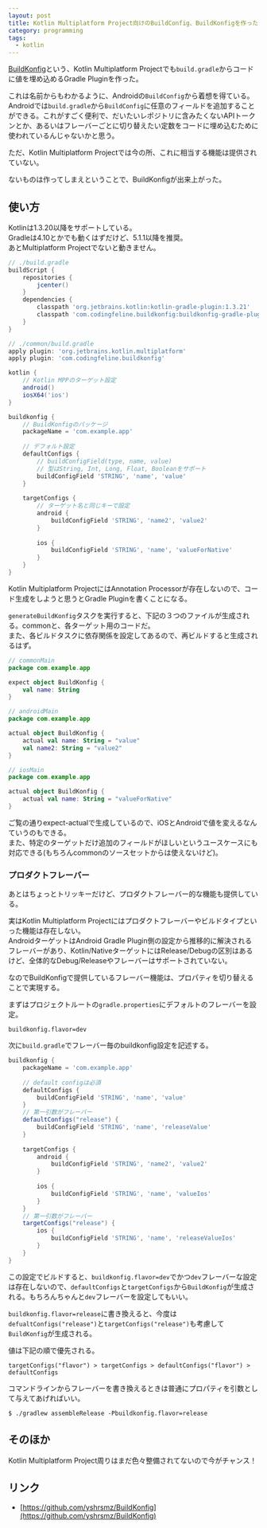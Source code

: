 ```yaml
---
layout: post
title: Kotlin Multiplatform Project向けのBuildConfig、BuildKonfigを作った
category: programming
tags:
  - kotlin
---
```


[BuildKonfig](https://github.com/yshrsmz/BuildKonfig)という、Kotlin Multiplatform Projectでも`build.gradle`からコードに値を埋め込めるGradle Pluginを作った。

これは名前からもわかるように、Androidの`BuildConfig`から着想を得ている。  
Androidでは`build.gradle`から`BuildConfig`に任意のフィールドを追加することができる。これがすごく便利で、だいたいレポジトリに含みたくないAPIトークンとか、あるいはフレーバーごとに切り替えたい定数をコードに埋め込むために使われているんじゃないかと思う。

ただ、Kotlin Multiplatform Projectでは今の所、これに相当する機能は提供されていない。

ないものは作ってしまえということで、BuildKonfigが出来上がった。


## 使い方

Kotlinは1.3.20以降をサポートしている。  
Gradleは4.10とかでも動くはずだけど、5.1.1以降を推奨。  
あとMultiplatform Projectでないと動きません。


```gradle
// ./build.gradle
buildScript {
    repositories {
        jcenter()
    }
    dependencies {
        classpath 'org.jetbrains.kotlin:kotlin-gradle-plugin:1.3.21'
        classpath 'com.codingfeline.buildkonfig:buildkonfig-gradle-plugin:0.3.1'
    }
}
```


```gradle
// ./common/build.gradle
apply plugin: 'org.jetbrains.kotlin.multiplatform'
apply plugin: 'com.codingfeline.buildkonfig'

kotlin {
    // Kotlin MPPのターゲット設定
    android()
    iosX64('ios')
}

buildkonfig {
    // BuildKonfigのパッケージ
    packageName = 'com.example.app'
    
    // デフォルト設定
    defaultConfigs {
        // buildConfigField(type, name, value)
        // 型はString, Int, Long, Float, Booleanをサポート
        buildConfigField 'STRING', 'name', 'value'
    }
    
    targetConfigs {
        // ターゲット名と同じキーで設定
        android {
            buildConfigField 'STRING', 'name2', 'value2'
        }
        
        ios {
            buildConfigField 'STRING', 'name', 'valueForNative'
        }
    }
}
```

Kotlin Multiplatform ProjectにはAnnotation Processorが存在しないので、コード生成をしようと思うとGradle Pluginを書くことになる。

`generateBuildKonfig`タスクを実行すると、下記の３つのファイルが生成される。commonと、各ターゲット用のコードだ。  
また、各ビルドタスクに依存関係を設定してあるので、再ビルドすると生成されるはず。

```kotlin
// commonMain
package com.example.app

expect object BuildKonfig {
    val name: String
}
```

```kotlin
// androidMain
package com.example.app

actual object BuildKonfig {
    actual val name: String = "value"
    val name2: String = "value2"
}
```

```kotlin
// iosMain
package com.example.app

actual object BuildKonfig {
    actual val name: String = "valueForNative"
}
```

ご覧の通りexpect-actualで生成しているので、iOSとAndroidで値を変えるなんていうのもできる。  
また、特定のターゲットだけ追加のフィールドがほしいというユースケースにも対応できる(もちろんcommonのソースセットからは使えないけど)。

### プロダクトフレーバー
あとはちょっとトリッキーだけど、プロダクトフレーバー的な機能も提供している。  

実はKotlin Multiplatform Projectにはプロダクトフレーバーやビルドタイプといった機能は存在しない。  
AndroidターゲットはAndroid Gradle Plugin側の設定から推移的に解決されるフレーバーがあり、Kotlin/NativeターゲットにはRelease/Debugの区別はあるけど、全体的なDebug/Releaseやフレーバーはサポートされていない。

なのでBuildKonfigで提供しているフレーバー機能は、プロパティを切り替えることで実現する。

まずはプロジェクトルートの`gradle.properties`にデフォルトのフレーバーを設定。

```
buildkonfig.flavor=dev
```

次に`build.gradle`でフレーバー毎のbuildkonfig設定を記述する。

```gradle
buildkonfig {
    packageName = 'com.example.app'
    
    // default configは必須
    defaultConfigs {
        buildConfigField 'STRING', 'name', 'value'
    }
    // 第一引数がフレーバー
    defaultConfigs("release") {
        buildConfigField 'STRING', 'name', 'releaseValue'
    }
    
    targetConfigs {
        android {
            buildConfigField 'STRING', 'name2', 'value2'
        }
        
        ios {
            buildConfigField 'STRING', 'name', 'valueIos'
        }
    }
    // 第一引数がフレーバー
    targetConfigs("release") {
        ios {
            buildConfigField 'STRING', 'name', 'releaseValueIos'
        }
    }
}
```

この設定でビルドすると、`buildkonfig.flavor=dev`でかつ`dev`フレーバーな設定は存在しないので、`defaultConfigs`と`targetConfigs`から`BuildKonfig`が生成される。もちろんちゃんと`dev`フレーバーを設定してもいい。

`buildkonfig.flavor=release`に書き換えると、今度は`defualtConfigs("release")`と`targetConfigs("release")`も考慮して`BuildKonfig`が生成される。

値は下記の順で優先される。

```
targetConfigs("flavor") > targetConfigs > defaultConfigs("flavor") > defaultConfigs
```

コマンドラインからフレーバーを書き換えるときは普通にプロパティを引数として与えてあげればいい。

```
$ ./gradlew assembleRelease -Pbuildkonfig.flavor=release
```


## そのほか

Kotlin Multiplatform Project周りはまだ色々整備されてないので今がチャンス！

## リンク

- [https://github.com/yshrsmz/BuildKonfig](https://github.com/yshrsmz/BuildKonfig)
